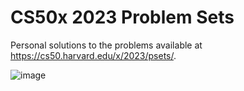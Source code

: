 # CS50x 2023 Problem Sets
Personal solutions to the problems available at https://cs50.harvard.edu/x/2023/psets/.

![image](https://github.com/gustavoconforti/cs50-problem-sets/assets/56703129/62b8ec19-8d58-4194-a2b8-012d20b4108c)

